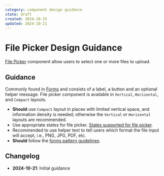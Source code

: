 ```yaml
---
category: component design guidance
state: draft
created: 2024-10-15
updated: 2024-10-21
---
```


# File Picker Design Guidance

[File Picker](https://clarity.design/documentation/file-picker) component allow users to select one or more files to upload.

## Guidance

Commonly found in [Forms](https://clarity.design/documentation/forms) and consists of a label, a button and an optional helper message. File picker component is available in `Vertical`, `Horizontal`, and `Compact` layouts.

- **Should** use `Compact` layout in places with limited vertical space, and information density is needed; otherwise the `Vertical` or `Horizontal` layouts are recommended.
- Use appropriate states for file picker. [States supported for file picker](https://clarity.design/documentation/file-picker#states).
- Recommended to use helper text to tell users which format the file input will accept, i.e., PNG, JPG, PDF, etc.
- **Should** follow the [forms pattern guidelines](https://clarity.design/documentation/forms).

## Changelog

- **2024-10-21**: Initial guidance
